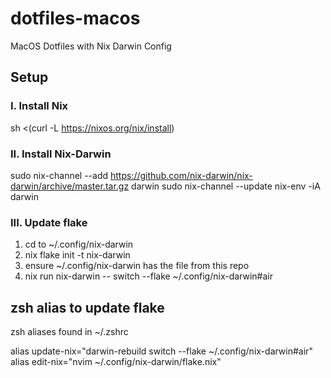 # dotfiles-macos
MacOS Dotfiles with Nix Darwin Config

## Setup
### I. Install Nix
sh <(curl -L https://nixos.org/nix/install)

### II. Install Nix-Darwin
sudo nix-channel --add https://github.com/nix-darwin/nix-darwin/archive/master.tar.gz darwin
sudo nix-channel --update
nix-env -iA darwin

### III. Update flake
1. cd to ~/.config/nix-darwin
2. nix flake init -t nix-darwin
3. ensure ~/.config/nix-darwin has the file from this repo
4. nix run nix-darwin -- switch --flake ~/.config/nix-darwin#air

## zsh alias to update flake
zsh aliases found in ~/.zshrc

alias update-nix="darwin-rebuild switch --flake ~/.config/nix-darwin#air"
alias edit-nix="nvim ~/.config/nix-darwin/flake.nix"
